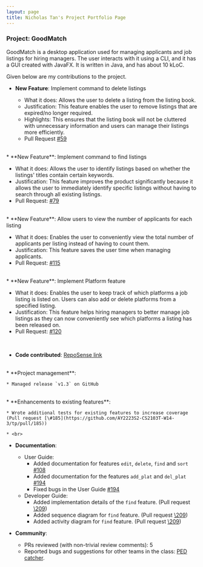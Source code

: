 ```yaml
---
layout: page
title: Nicholas Tan's Project Portfolio Page
---
```


### Project: GoodMatch

GoodMatch is a desktop application used for managing applicants and job listings for hiring managers. The user interacts with it using a CLI, and it has a GUI created with JavaFX. It is written in Java, and has about 10 kLoC.

Given below are my contributions to the project.

* **New Feature**: Implement command to delete listings

    * What it does: Allows the user to delete a listing from the listing book.
    * Justification: This feature enables the user to remove listings that are expired/no longer required. 
    * Highlights: This ensures that the listing book will not be cluttered with unnecessary information and users can manage their listings more efficiently.
    * Pull Request [\#59](https://github.com/AY2223S2-CS2103T-W14-3/tp/pull/59)
<br>
* **New Feature**: Implement command to find listings

  * What it does: Allows the user to identify listings based on whether the listings' titles contain certain keywords.
  * Justification: This feature improves the product significantly because it allows the user to immediately identify specific listings without having to search through all existing listings.
  * Pull Request: [\#79](https://github.com/AY2223S2-CS2103T-W14-3/tp/pull/79)
<br>
* **New Feature**: Allow users to view the number of applicants for each listing

  * What it does: Enables the user to conveniently view the total number of applicants per listing instead of having to count them.
  * Justification: This feature saves the user time when managing applicants.
  * Pull Request: [\#115](https://github.com/AY2223S2-CS2103T-W14-3/tp/pull/115)
<br>
* **New Feature**: Implement Platform feature

  * What it does: Enables the user to keep track of which platforms a job listing is listed on. Users can also add or delete platforms from a specified listing.
  * Justification: This feature helps hiring managers to better manage job listings as they can now conveniently see which platforms a listing has been released on.
  * Pull Request: [\#120](https://github.com/AY2223S2-CS2103T-W14-3/tp/pull/120)
<br>

* **Code contributed**: [RepoSense link](https://nus-cs2103-ay2223s2.github.io/tp-dashboard/?search=nt-nic&breakdown=true)
<br>
* **Project management**:

    * Managed release `v1.3` on GitHub
<br>
* **Enhancements to existing features**:

    * Wrote additional tests for existing features to increase coverage (Pull request [\#185](https://github.com/AY2223S2-CS2103T-W14-3/tp/pull/185))

    * <br>
* **Documentation**:

    * User Guide:
        * Added documentation for features `edit`, `delete`, `find` and `sort` [\#108](https://github.com/AY2223S2-CS2103T-W14-3/tp/pull/108)
        * Added documentation for the features `add_plat` and `del_plat` [\#194](https://github.com/AY2223S2-CS2103T-W14-3/tp/pull/194)
        * Fixed bugs in the User Guide [\#194](https://github.com/AY2223S2-CS2103T-W14-3/tp/pull/194)
    * Developer Guide:
        * Added implementation details of the `find` feature. (Pull request [\209](https://github.com/AY2223S2-CS2103T-W14-3/tp/pull/209))
        * Added sequence diagram for `find` feature. (Pull request [\209](https://github.com/AY2223S2-CS2103T-W14-3/tp/pull/209))
        * Added activity diagram for `find` feature. (Pull request [\209](https://github.com/AY2223S2-CS2103T-W14-3/tp/pull/209))

* **Community**:

    * PRs reviewed (with non-trivial review comments): 5
    * Reported bugs and suggestions for other teams in the class: [PED catcher](https://github.com/nt-nic/ped/issues).



